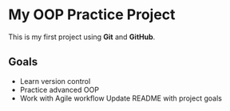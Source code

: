 # My OOP Practice Project

This is my first project using **Git** and **GitHub**.

## Goals
- Learn version control
- Practice advanced OOP
- Work with Agile workflow
Update README with project goals
